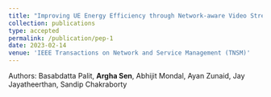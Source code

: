 ```yaml
---
title: "Improving UE Energy Efficiency through Network-aware Video Streaming over 5G"
collection: publications
type: accepted
permalink: /publication/pep-1
date: 2023-02-14
venue: 'IEEE Transactions on Network and Service Management (TNSM)'
---
```


Authors: Basabdatta Palit, <b>Argha Sen</b>, Abhijit Mondal, Ayan Zunaid, Jay Jayatheerthan, Sandip Chakraborty<br>